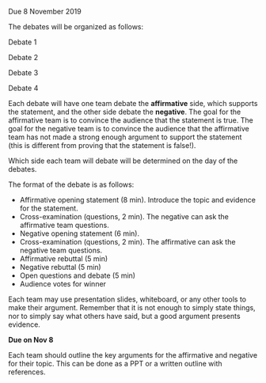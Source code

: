 Due 8 November 2019

The debates will be organized as follows:

Debate 1

Debate 2

Debate 3

Debate 4

Each debate will have one team debate the **affirmative** side, which supports the statement, and the other side debate the **negative**. The goal for the affirmative team is to convince the audience that the statement is true.
The goal for the negative team is to convince the audience that the affirmative team has not made a strong enough argument to support the statement (this is different from proving that the statement is false!).

Which side each team will debate will be determined on the day of the debates.

The format of the debate is as follows:
* Affirmative opening statement (8 min). Introduce the topic and evidence for the statement.
* Cross-examination (questions, 2 min). The negative can ask the affirmative team questions.
* Negative opening statement (6 min).
* Cross-examination (questions, 2 min). The affirmative can ask the negative team questions.
* Affirmative rebuttal (5 min)
* Negative rebuttal (5 min)
* Open questions and debate (5 min)
* Audience votes for winner

Each team may use presentation slides, whiteboard, or any other tools to make their argument. Remember that it is not enough to simply state things, nor to simply say what others have said, but a good argument presents evidence.

**Due on Nov 8**

Each team should outline the key arguments for the affirmative and negative for their topic. This can be done as a PPT or a written outline with references.
